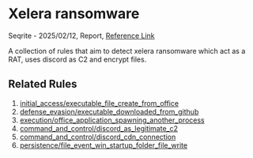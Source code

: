 
# Xelera ransomware

Seqrite - 2025/02/12, Report, [Reference Link](https://www.seqrite.com/blog/xelera-ransomware-fake-fci-job-offers/)

A collection of rules that aim to detect xelera ransomware which act as a RAT, uses discord as C2 and encrypt files.

## Related Rules

1. [initial_access/executable_file_create_from_office](https://github.com/Inovasys-CS/EDI/tree/main/emulation_and_detection/initial_access/executable_file_create_from_office)
2. [defense_evasion/executable_downloaded_from_github](https://github.com/Inovasys-CS/EDI/tree/main/emulation_and_detection/defense_evasion/executable_downloaded_from_github)
3. [execution/office_application_spawning_another_process](https://github.com/Inovasys-CS/EDI/tree/main/emulation_and_detection/execution/office_application_spawning_another_process)
4. [command_and_control/discord_as_legitimate_c2](https://github.com/Inovasys-CS/EDI/tree/main/emulation_and_detection/command_and_control/discord_as_legitimate_c2)
5. [command_and_control/discord_cdn_connection](https://github.com/Inovasys-CS/EDI/tree/main/emulation_and_detection/command_and_control/discord_cdn_connection)
6. [persistence/file_event_win_startup_folder_file_write](https://github.com/Inovasys-CS/EDI/tree/main/emulation_and_detection/persistence/file_event_win_startup_folder_file_write)

